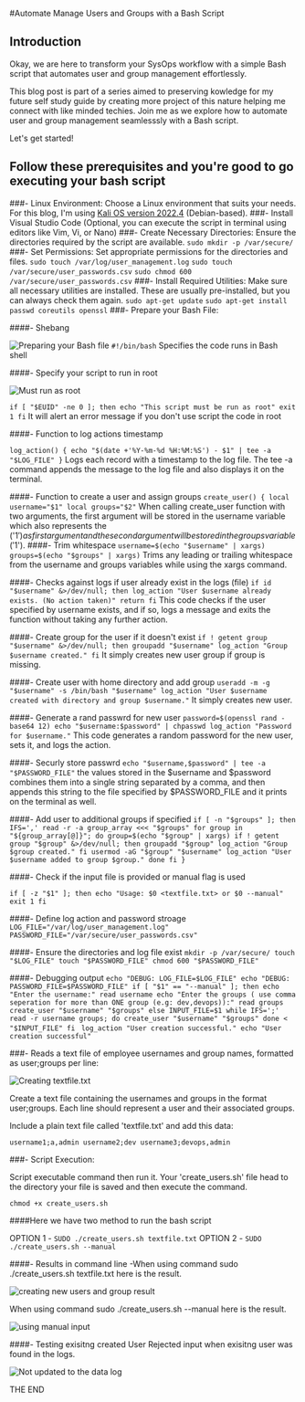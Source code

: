 
#Automate Manage Users and Groups with a Bash Script

## Introduction
Okay, we are here to transform your SysOps workflow with a simple Bash script that automates user and group management effortlessly. 

This blog post is part of a series aimed to preserving kowledge for my future self study guide by  creating more project of this nature helping me connect with like minded techies. Join me as we explore how to automate user and group management seamlesssly with a Bash script. 

Let's get started!

## Follow these prerequisites and you're good to go executing your bash script
###- Linux Environment:
Choose a Linux environment that suits your needs. For this blog, I'm using <u>Kali OS version 2022.4</u> (Debian-based).
###- Install Visual Studio Code (Optional, you can execute the script in terminal using editors like Vim, Vi, or Nano) 
###- Create Necessary Directories:
Ensure the directories required by the script are available.
`sudo mkdir -p /var/secure/`
###- Set Permissions:
Set appropriate permissions for the directories and files.
`sudo touch /var/log/user_management.log`
`sudo touch /var/secure/user_passwords.csv`
`sudo chmod 600 /var/secure/user_passwords.csv`
###- Install Required Utilities:
Make sure all necessary utilities are installed. These are usually pre-installed, but you can always check them again.
`sudo apt-get update`
`sudo apt-get install passwd coreutils openssl`
###- Prepare your Bash File:

####- Shebang

![Preparing your Bash file](https://dev-to-uploads.s3.amazonaws.com/uploads/articles/5e4g02ne7oimd078g5uy.png)
`#!/bin/bash`
Specifies the code runs in Bash shell

####- Specify your script to run in root

![Must run as root](https://dev-to-uploads.s3.amazonaws.com/uploads/articles/xtdjfzdgwyvs527py5f9.png)

`if [ "$EUID" -ne 0 ]; then
  echo "This script must be run as root"
  exit 1
fi`
It will alert an error message if you don't use script the code in root

####- Function to log actions timestamp

`log_action() {
  echo "$(date +'%Y-%m-%d %H:%M:%S') - $1" | tee -a "$LOG_FILE"
}`
Logs each record with a timestamp to the log file. The tee -a command appends the message to the log file and also displays it on the terminal.

####- Function to create a user and assign groups
`create_user() {
  local username="$1"
  local groups="$2"`
When calling create_user function with two arguments, the first argument will be stored in the username variable which also represents the ('$1') as first argument and the second argument will be stored in the groups variable ('$1'). 
####- Trim whitespace
  `username=$(echo "$username" | xargs)
  groups=$(echo "$groups" | xargs)`
Trims any leading or trailing whitespace from the username and groups variables while using the xargs command.

####- Checks against logs if user already exist in the logs (file)
  `if id "$username" &>/dev/null; then
    log_action "User $username already exists. (No action taken)"
    return
  fi`
This code checks if the user specified by username exists, and if so, logs a message and exits the function without taking any further action.

####- Create group for the user if it doesn't exist
  `if ! getent group "$username" &>/dev/null; then
    groupadd "$username"
    log_action "Group $username created."
  fi`
It simply creates new user group if group is missing.

####- Create user with home directory and add group
  `useradd -m -g "$username" -s /bin/bash "$username"
  log_action "User $username created with directory and group $username."`
It simply creates new user.

####- Generate a rand passwrd for new user
  `password=$(openssl rand -base64 12)
  echo "$username:$password" | chpasswd
  log_action "Password for $username."`
This code generates a random password for the new user, sets it, and logs the action.

####- Securly store passwrd
  `echo "$username,$password" | tee -a "$PASSWORD_FILE"`
the values stored in the $username and $password combines them into a single string separated by a comma, and then appends this string to the file specified by $PASSWORD_FILE and it prints on the terminal as well.

####- Add user to additional groups if specified
  `if [ -n "$groups" ]; then
    IFS=',' read -r -a group_array <<< "$groups"
    for group in "${group_array[@]}"; do
      group=$(echo "$group" | xargs)
      if ! getent group "$group" &>/dev/null; then
        groupadd "$group"
        log_action "Group $group created."
      fi
      usermod -aG "$group" "$username"
      log_action "User $username added to group $group."
    done
  fi
}`

####- Check if the input file is provided or manual flag is used

`if [ -z "$1" ]; then
  echo "Usage: $0 <textfile.txt> or $0 --manual"
  exit 1
fi`

####- Define log action and password stroage 
`LOG_FILE="/var/log/user_management.log"
PASSWORD_FILE="/var/secure/user_passwords.csv"`

####- Ensure the directories and log file exist
`mkdir -p /var/secure/
touch "$LOG_FILE"
touch "$PASSWORD_FILE"
chmod 600 "$PASSWORD_FILE"`

####- Debugging output
`echo "DEBUG: LOG_FILE=$LOG_FILE"
echo "DEBUG: PASSWORD_FILE=$PASSWORD_FILE"
if [ "$1" == "--manual" ]; then
  echo "Enter the username:"
  read username
  echo "Enter the groups ( use comma seperation for more than ONE group (e.g: dev,devops)):"
  read groups
  create_user "$username" "$groups"
else
  INPUT_FILE=$1
  while IFS=';' read -r username groups; do
    create_user "$username" "$groups"
  done < "$INPUT_FILE"
fi`
`
log_action "User creation successful."
echo "User creation successful"`

###- Reads a text file of employee usernames and group names, formatted as user;groups per line:

![Creating textfile.txt](https://dev-to-uploads.s3.amazonaws.com/uploads/articles/tuxl373sg8nhe4yc1ou8.png)

Create a text file containing the usernames and groups in the format user;groups. Each line should represent a user and their associated groups.

Include a plain text file called 'textfile.txt' and add this data: 

`username1;a,admin
username2;dev
username3;devops,admin`

###- Script Execution:

Script executable command then run it. Your 'create_users.sh' file head to the directory your file is saved and then execute the command.

`chmod +x create_users.sh`

####Here we have two method to run the bash script
 
OPTION 1 - `SUDO ./create_users.sh textfile.txt` 
OPTION 2 - `SUDO ./create_users.sh --manual`

####- Results in command line
-When using command sudo ./create_users.sh textfile.txt here is the result. 

![creating new users and group result](https://dev-to-uploads.s3.amazonaws.com/uploads/articles/atnjq1g72my3h1jq29l1.png)

When using command sudo ./create_users.sh --manual here is the result.

![using manual input](https://dev-to-uploads.s3.amazonaws.com/uploads/articles/2kjb1pj9r3h05ra39952.png)

####- Testing exisitng created User
Rejected input when exisitng user was found in the logs. 

![Not updated to the data log](https://dev-to-uploads.s3.amazonaws.com/uploads/articles/k5tq3kkhr9tawnzoe4oq.png)

THE END
